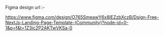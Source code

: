 Figma design url :-

https://www.figma.com/design/O765SmeawY6x8IEZzbXczB/Dsign-Free-NextJs-Landing-Page-Template-(Community)?node-id=0-1&p=f&t=1Z3ic2P2AKTwVKSa-0
